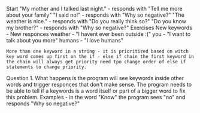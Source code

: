 Start
    "My mother and I talked last night." - responds with "Tell me more about your family"
    "I said no!" - responds with "Why so negative?"
    "The weather is nice." - responds with "Do you really think so?"
    "Do you know my brother?" - responds with "Why so negative?"
Exercises
    New keywords - New responces
    weather - "I havent ever been outside :("
    you - "I want to talk about you more"
    humans - "I love humans"

    More than one keyword in a string - it is prioritized based on witch key word comes up first on the if - else if chain the first keyword in the chain will always get priority need tpo change order of else if statements to change priority.
Question
    1.  What happens is the program will see keywords inside other words and trigger responces that don't make sense. The program needs to be able to tell if a keywords is a word itself or part of a bigger word to fix this problem.
        Examples - in the word "Know" the program sees "no" and responds "Why so negative?"